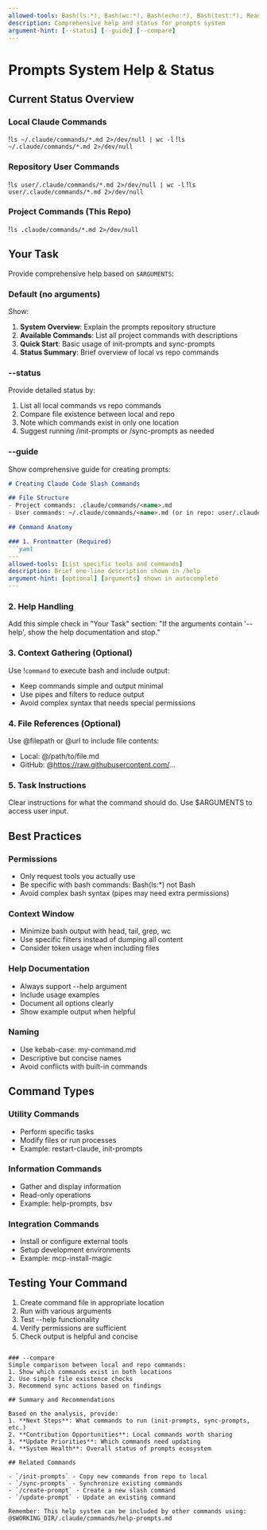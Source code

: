 ```yaml
---
allowed-tools: Bash(ls:*), Bash(wc:*), Bash(echo:*), Bash(test:*), Read, Grep
description: Comprehensive help and status for prompts system
argument-hint: [--status] [--guide] [--compare]
---
```


# Prompts System Help & Status

## Current Status Overview

### Local Claude Commands
!`ls ~/.claude/commands/*.md 2>/dev/null | wc -l`
!`ls ~/.claude/commands/*.md 2>/dev/null`

### Repository User Commands  
!`ls user/.claude/commands/*.md 2>/dev/null | wc -l`
!`ls user/.claude/commands/*.md 2>/dev/null`

### Project Commands (This Repo)
!`ls .claude/commands/*.md 2>/dev/null`

## Your Task

Provide comprehensive help based on `$ARGUMENTS`:

### Default (no arguments)
Show:
1. **System Overview**: Explain the prompts repository structure
2. **Available Commands**: List all project commands with descriptions
3. **Quick Start**: Basic usage of init-prompts and sync-prompts
4. **Status Summary**: Brief overview of local vs repo commands

### --status
Provide detailed status by:
1. List all local commands vs repo commands
2. Compare file existence between local and repo
3. Note which commands exist in only one location
4. Suggest running /init-prompts or /sync-prompts as needed

### --guide
Show comprehensive guide for creating prompts:

```markdown
# Creating Claude Code Slash Commands

## File Structure
- Project commands: .claude/commands/<name>.md
- User commands: ~/.claude/commands/<name>.md (or in repo: user/.claude/commands/)

## Command Anatomy

### 1. Frontmatter (Required)
```yaml
---
allowed-tools: [List specific tools and commands]
description: Brief one-line description shown in /help
argument-hint: [optional] [arguments] shown in autocomplete
---
```

### 2. Help Handling
Add this simple check in "Your Task" section:
"If the arguments contain '--help', show the help documentation and stop."

### 3. Context Gathering (Optional)
Use !`command` to execute bash and include output:
- Keep commands simple and output minimal
- Use pipes and filters to reduce output
- Avoid complex syntax that needs special permissions

### 4. File References (Optional)
Use @filepath or @url to include file contents:
- Local: @/path/to/file.md
- GitHub: @https://raw.githubusercontent.com/...

### 5. Task Instructions
Clear instructions for what the command should do.
Use $ARGUMENTS to access user input.

## Best Practices

### Permissions
- Only request tools you actually use
- Be specific with bash commands: Bash(ls:*) not Bash
- Avoid complex bash syntax (pipes may need extra permissions)

### Context Window
- Minimize bash output with head, tail, grep, wc
- Use specific filters instead of dumping all content
- Consider token usage when including files

### Help Documentation
- Always support --help argument
- Include usage examples
- Document all options clearly
- Show example output when helpful

### Naming
- Use kebab-case: my-command.md
- Descriptive but concise names
- Avoid conflicts with built-in commands

## Command Types

### Utility Commands
- Perform specific tasks
- Modify files or run processes
- Example: restart-claude, init-prompts

### Information Commands  
- Gather and display information
- Read-only operations
- Example: help-prompts, bsv

### Integration Commands
- Install or configure external tools
- Setup development environments
- Example: mcp-install-magic

## Testing Your Command
1. Create command file in appropriate location
2. Run with various arguments
3. Test --help functionality
4. Verify permissions are sufficient
5. Check output is helpful and concise
```

### --compare
Simple comparison between local and repo commands:
1. Show which commands exist in both locations
2. Use simple file existence checks
3. Recommend sync actions based on findings

## Summary and Recommendations

Based on the analysis, provide:
1. **Next Steps**: What commands to run (init-prompts, sync-prompts, etc.)
2. **Contribution Opportunities**: Local commands worth sharing
3. **Update Priorities**: Which commands need updating
4. **System Health**: Overall status of prompts ecosystem

## Related Commands

- `/init-prompts` - Copy new commands from repo to local
- `/sync-prompts` - Synchronize existing commands
- `/create-prompt` - Create a new slash command
- `/update-prompt` - Update an existing command

Remember: This help system can be included by other commands using:
@$WORKING_DIR/.claude/commands/help-prompts.md
